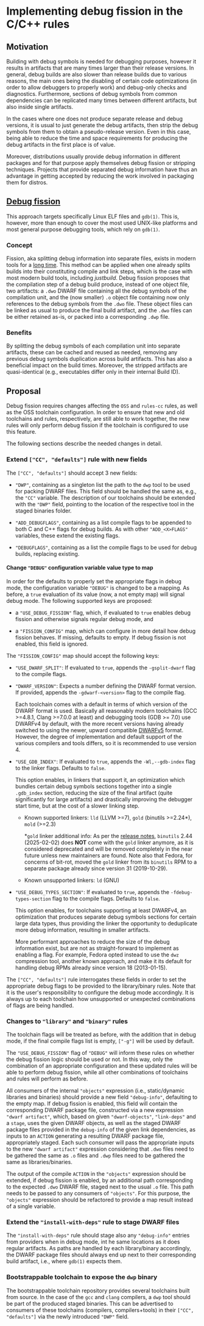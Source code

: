 Implementing debug fission in the C/C++ rules
=============================================

Motivation
----------

Building with debug symbols is needed for debugging purposes, however it
results in artifacts that are many times larger than their release versions.
In general, debug builds are also slower than release builds due to various
reasons, the main ones being the disabling of certain code optimizations (in
order to allow debuggers to properly work) and debug-only checks and
diagnostics. Furthermore, sections of debug symbols from common dependencies can
be replicated many times between different artifacts, but also inside single
artifacts.

In the cases where one does not produce separate release and debug versions,
it is usual to just generate the debug artifacts, then strip the debug symbols
from them to obtain a pseudo-release version. Even in this case, being able to
reduce the time and space requirements for producing the debug artifacts in the
first place is of value.

Moreover, distributions usually provide debug information in different packages
and for that purpose apply themselves debug fission or stripping techniques.
Projects that provide separated debug information have thus an advantage in
getting accepted by reducing the work involved in packaging them for distros.

[Debug fission](https://www.tweag.io/blog/2023-11-23-debug-fission)
-------------------------------------------------------------------

This approach targets specifically Linux ELF files and `gdb(1)`. This is,
however, more than enough to cover the most used UNIX-like platforms and most
general purpose debugging tools, which rely on `gdb(1)`.

### Concept

Fission, aka splitting debug information into separate files, exists in modern
tools for a [long time](https://gcc.gnu.org/wiki/DebugFission). This method
can be applied when one already splits builds into their constituting compile
and link steps, which is the case with most modern build tools, including
*justbuild*. Debug fission proposes that the compilation step of a debug build
produce, instead of one object file, two artifacts: a `.dwo` DWARF file
containing all the debug symbols of the compilation unit, and the (now smaller)
`.o` object file containing now only references to the debug symbols from the
`.dwo` file. These object files can be linked as usual to produce the final
build artifact, and the `.dwo` files can be either retained as-is, or packed
into a corresponding `.dwp` file.

### Benefits

By splitting the debug symbols of each compilation unit into separate
artifacts, these can be cached and reused as needed, removing any previous
debug symbols duplication across build artifacts. This has also a beneficial
impact on the build times. Moreover, the stripped artifacts are quasi-identical
(e.g., executables differ only in their internal Build ID).

Proposal
--------

Debug fission requires changes affecting the `OSS` and `rules-cc` rules, as well
as the OSS toolchain configuration. In order to ensure that new and old
toolchains and rules, respectively, are still able to work together, the new
rules will only perform debug fission if the toolchain is configured to use this
feature.

The following sections describe the needed changes in detail.

### Extend `["CC", "defaults"]` rule with new fields

The `["CC", "defaults"]` should accept 3 new fields:

 - `"DWP"`, containing as a singleton list the path to the `dwp` tool to be used
   for packing DWARF files. This field should be handled the same as, e.g., the
   `"CC"` variable. The description of our toolchains should be extended with
   the `"DWP"` field, pointing to the location of the respective tool in the
   staged binaries folder.

 - `"ADD_DEBUGFLAGS"`, containing as a list compile flags to be appended to both
   C and C++ flags for debug builds. As with other `"ADD_<X>FLAGS"` variables,
   these extend the existing flags.

 - `"DEBUGFLAGS"`, containing as a list the compile flags to be used for debug
   builds, replacing existing.

#### Change `"DEBUG"` configuration variable value type to map

In order for the defaults to properly set the appropriate flags in debug mode,
the configuration variable `"DEBUG"` is changed to be a mapping. As before, a
`true` evaluation of its value (now, a not empty map) will signal debug mode.
The following supported keys are proposed:

 - a `"USE_DEBUG_FISSION"` flag, which, if evaluated to `true` enables debug
   fission and otherwise signals regular debug mode, and

 - a `"FISSION_CONFIG"` map, which can configure in more detail how debug
   fission behaves. If missing, defaults to empty. If debug fission is not
   enabled, this field is ignored.

The `"FISSION_CONFIG"` map should accept the following keys:

 - `"USE_DWARF_SPLIT"`: If evaluated to `true`, appends the `-gsplit-dwarf`
   flag to the compile flags.

 - `"DWARF_VERSION"`: Expects a number defining the DWARF format version. If
   provided, appends the `-gdwarf-<version>` flag to the compile flag.

   Each toolchain comes with a default in terms of which version of the DWARF
   format is used. Basically all reasonably modern toolchains (GCC >=4.8.1,
   Clang >=7.0.0 at least) and debugging tools (GDB >= 7.0) use DWARFv4 by
   default, with the more recent versions having already switched to using the
   newer, upward compatible [DWARFv5](https://dwarfstd.org/dwarf5std.html)
   format. However, the degree of implementation and default support of the
   various compilers and tools differs, so it is recommended to use version 4.

 - `"USE_GDB_INDEX"`: If evaluated to `true`, appends the `-Wl,--gdb-index` flag
   to the linker flags. Defaults to `false`.

   This option enables, in linkers that support it, an optimization which
   bundles certain debug symbols sections together into a single `.gdb_index`
   section, reducing the size of the final artifact (quite significantly for
   large artifacts) and drastically improving the debugger start time, but at
   the cost of a slower linking step.

    - Known supported linkers: `lld` (LLVM >=7), `gold` (binutils >=2.24*), `mold` (>=2.3)

      *`gold` linker additional info:
      As per the [release notes](https://lwn.net/Articles/1007541/), `binutils`
      2.44 (2025-02-02) does **NOT** come with the `gold` linker anymore, as it
      is considered deprecated and will be removed completely in the near future
      unless new maintainers are found. Note also that Fedora, for concerns of
      bit-rot, moved the `gold` linker from its `binutils` RPM to a separate
      package already since version 31 (2019-10-29).

    - Known unsupported linkers: `ld` (GNU)

 - `"USE_DEBUG_TYPES_SECTION"`: If evaluated to `true`, appends the
   `-fdebug-types-section` flag to the compile flags. Defaults to `false`.

   This option enables, for toolchains supporting at least DWARFv4, an
   optimization that produces separate debug symbols sections for certain large
   data types, thus providing the linker the opportunity to deduplicate more
   debug information, resulting in smaller artifacts.

   More performant approaches to reduce the size of the debug information exist,
   but are not as straight-forward to implement as enabling a flag. For example,
   Fedora opted instead to use the `dwz` compression tool, another known
   approach, and make it its default for handling debug RPMs already since
   version 18 (2013-01-15).

The `["CC", "defaults"]` rule interrogates these fields in order to set the
appropriate debug flags to be provided to the library/binary rules. Note
that it is the user's responsibility to configure the debug mode accordingly.
It is always up to each toolchain how unsupported or unexpected combinations of
flags are being handled.

### Changes to `"library"` and `"binary"` rules

The toolchain flags will be treated as before, with the addition that in debug
mode, if the final compile flags list is empty, `["-g"]` will be used by
default.

The `"USE_DEBUG_FISSION"` flag of `"DEBUG"` will inform these rules on whether
the debug fission logic should be used or not. In this way, only the combination
of an appropriate configuration and these updated rules will be able to perform
debug fission, while all other combinations of toolchains and rules will perform
as before.

All consumers of the internal `"objects"` expression (i.e., static/dynamic
libraries and binaries) should provide a new field `"debug-info"`, defaulting to
the empty map. If debug fission is enabled, this field will contain the
corresponding DWARF package file, constructed via a new expression
`"dwarf artifact"`, which, based on given `"dwarf-objects"`, `"link-deps"` and a
`stage`, uses the given DWARF objects, as well as the staged DWARF package files
provided in the `debug-info` of the given link dependencies, as inputs to an
`ACTION` generating a resulting DWARF package file, appropriately staged. Each
such consumer will pass the appropriate inputs to the new `"dwarf artifact"`
expression considering that `.dwo` files need to be gathered the same as `.o`
files and `.dwp` files need to be gathered the same as libraries/binaries.

The output of the compile `ACTION` in the `"objects"` expression should be
extended, if debug fission is enabled, by an additional path corresponding to
the expected `.dwo` DWARF file, staged next to the usual `.o` file. This path
needs to be passed to any consumers of `"objects"`. For this purpose, the
`"objects"` expression should be refactored to provide a map result instead of a
single variable.

### Extend the `"install-with-deps"` rule to stage DWARF files

The `"install-with-deps"` rule should stage also any `"debug-info"` entries from
providers when in debug mode, int he same locations as it does regular
artifacts. As paths are handled by each library/binary accordingly, the DWARF
package files should always end up next to their corresponding build artifact,
i.e., where `gdb(1)` expects them.

### Bootstrappable toolchain to expose the `dwp` binary

The bootstrappable toolchain repository provides several toolchains built from
source. In the case of the `gcc` and `clang` compilers, a `dwp` tool should be
part of the produced staged binaries. This can be advertised to consumers of
these toolchains (compilers, compilers+tools) in their `["CC", "defaults"]` via
the newly introduced `"DWP"` field.
